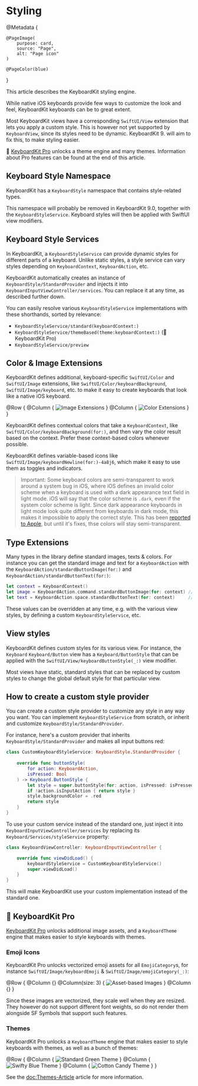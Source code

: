 # Styling

@Metadata {

    @PageImage(
        purpose: card,
        source: "Page",
        alt: "Page icon"
    )

    @PageColor(blue)
}

This article describes the KeyboardKit styling engine.

While native iOS keyboards provide few ways to customize the look and feel, KeyboardKit keyboards can be to great extent.

Most KeyboardKit views have a corresponding ``SwiftUI/View`` extension that lets you apply a custom style. This is however not yet supported by ``KeyboardView``, since its styles need to be dynamic. KeyboardKit 9. will aim to fix this, to make styling easier.

👑 [KeyboardKit Pro][Pro] unlocks a theme engine and many themes. Information about Pro features can be found at the end of this article.



## Keyboard Style Namespace

KeyboardKit has a ``KeyboardStyle`` namespace that contains style-related types.

This namespace will probably be removed in KeyboardKit 9.0, together with the ``KeyboardStyleService``. Keyboard styles will then be applied with SwiftUI view modifiers.



## Keyboard Style Services

In KeyboardKit, a ``KeyboardStyleService`` can provide dynamic styles for different parts of a keyboard. Unlike static styles, a style service can vary styles depending on ``KeyboardContext``, ``KeyboardAction``, etc.

KeyboardKit automatically creates an instance of ``KeyboardStyle/StandardProvider`` and injects it into ``KeyboardInputViewController/services``. You can replace it at any time, as described further down.

You can easily resolve various ``KeyboardStyleService`` implementations with these shorthands, sorted by relevance:

* ``KeyboardStyleService/standard(keyboardContext:)``
* ``KeyboardStyleService/themeBased(theme:keyboardContext:)`` (👑 KeyboardKit Pro)
* ``KeyboardStyleService/preview``



## Color & Image Extensions 

KeyboardKit defines additional, keyboard-specific ``SwiftUI/Color`` and ``SwiftUI/Image`` extensions, like ``SwiftUI/Color/keyboardBackground``, ``SwiftUI/Image/keyboard``, etc. to make it easy to create keyboards that look like a native iOS keyboard.

@Row {
    @Column {
        ![Image Extensions](styling-images)
    }
    @Column {
        ![Color Extensions](styling-colors)
    }
}

KeyboardKit defines contextual colors that take a ``KeyboardContext``, like ``SwiftUI/Color/keyboardBackground(for:)``, and then vary the color result based on the context. Prefer these context-based colors whenever possible.

KeyboardKit defines variable-based icons like ``SwiftUI/Image/keyboardNewline(for:)-4a8j6``, which make it easy to use them as toggles and indicators.

> Important: Some keyboard colors are semi-transparent to work around a system bug in iOS, where iOS defines an invalid color scheme when a keyboard is used with a dark appearance text field in light mode. iOS will say that the color scheme is `.dark`, even if the system color scheme is light. Since dark appearance keyboards in light mode look quite different from keyboards in dark mode, this makes it impossible to apply the correct style. This has been [reported to Apple][Bug], but until it's fixes, thse colors will stay semi-transparent.

[Bug]: https://github.com/KeyboardKit/KeyboardKit/issues/305



## Type Extensions

Many types in the library define standard images, texts & colors. For instance you can get the standard image and text for a ``KeyboardAction`` with the ``KeyboardAction/standardButtonImage(for:)`` and ``KeyboardAction/standardButtonText(for:)``:

```swift
let context = KeyboardContext()
let image = KeyboardAction.command.standardButtonImage(for: context) // Command icon
let text = KeyboardAction.space.standardButtonText(for: context)     // KKL10n.space
```

These values can be overridden at any time, e.g. with the various view styles, by defining a custom ``KeyboardStyleService``, etc.



## View styles

KeyboardKit defines custom styles for its various view. For instance, the ``Keyboard`` ``Keyboard/Button`` view has a ``Keyboard/ButtonStyle`` that can be applied with the ``SwiftUI/View/keyboardButtonStyle(_:)`` view modifier.

Most views have static, standard styles that can be replaced by custom styles to change the global default style for that particular view. 



## How to create a custom style provider

You can create a custom style provider to customize any style in any way you want. You can implement ``KeyboardStyleService`` from scratch, or inherit and customize ``KeyboardStyle/StandardProvider``.

For instance, here's a custom provider that inherits ``KeyboardStyle/StandardProvider`` and makes all input buttons red:

```swift
class CustomKeyboardStyleService: KeyboardStyle.StandardProvider {
    
    override func buttonStyle(
        for action: KeyboardAction,
        isPressed: Bool
    ) -> Keyboard.ButtonStyle {
        let style = super.buttonStyle(for: action, isPressed: isPressed)
        if !action.isInputAction { return style }
        style.backgroundColor = .red
        return style
    }
}
```

To use your custom service instead of the standard one, just inject it into ``KeyboardInputViewController/services`` by replacing its ``Keyboard/Services/styleService`` property:

```swift
class KeyboardViewController: KeyboardInputViewController {

    override func viewDidLoad() {
        keyboardStyleService = CustomKeyboardStyleService()
        super.viewDidLoad()
    }
}
```

This will make KeyboardKit use your custom implementation instead of the standard one.



## 👑 KeyboardKit Pro

[KeyboardKit Pro][Pro] unlocks additional image assets, and a ``KeyboardTheme`` engine that makes easier to style keyboards with themes.

[Pro]: https://github.com/KeyboardKit/KeyboardKitPro


### Emoji Icons

KeyboardKit Pro unlocks vectorized emoji assets for all ``EmojiCategory``s, for instance ``SwiftUI/Image/keyboardEmoji`` & ``SwiftUI/Image/emojiCategory(_:)``:

@Row {
    @Column {}
    @Column(size: 3) {
        ![Asset-based Images](images-emojis)
    }
    @Column {}
}

Since these images are vectorized, they scale well when they are resized. They however do not support different font weights, so do not render them alongside SF Symbols that support such features.

### Themes

KeyboardKit Pro unlocks a ``KeyboardTheme`` engine that makes easier to style keyboards with themes, as well as a bunch of themes:

@Row {
    @Column { ![Standard Green Theme](standard-green) }
    @Column { ![Swifty Blue Theme](swifty-blue) }
    @Column { ![Cotton Candy Theme](candyshop-cottoncandy) }
}

See the <doc:Themes-Article> article for more information.
